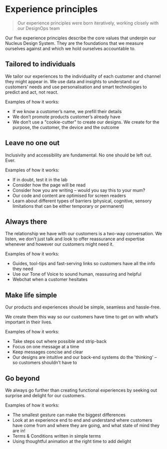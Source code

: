 # Experience principles

> Our experience principles were born iteratively, working closely with our DesignOps team

Our five experience principles describe the core values that underpin our Nucleus Design System. They are the foundations that we measure ourselves against and which we hold ourselves accountable to.

## Tailored to individuals

We tailor our experiences to the individuality of each customer and channel they might appear in. We use data and insights to understand our customers’ needs and use personalisation and smart technologies to predict and act, not react.

Examples of how it works:

* If we know a customer’s name, we prefill their details
* We don’t promote products customer’s already have
* We don’t use a "cookie-cutter" to create our designs. We create for the purpose, the customer, the device and the outcome

## Leave no one out

Inclusivity and accessibility are fundamental. No one should be left out. Ever.

Examples of how it works:

* If in doubt, test it in the lab
* Consider how the page will be read
* Consider how you are writing – would you say this to your mum?
* Our code and content are optimised for screen readers
* Learn about different types of barriers (physical, cognitive, sensory limitations that can be either temporary or permanent)

## Always there

The relationship we have with our customers is a two-way conversation.  We listen, we don’t just talk and look to offer reassurance and expertise whenever and however our customers might need it.

Examples of how it works:

* Guides, tool-tips and fast-serving links so customers have all the info they need
* Use our Tone of Voice to sound human, reassuring and helpful
* Webchat when a customer hesitates

## Make life simple

Our products and experiences should be simple, seamless and hassle-free.

We create them this way so our customers have time to get on with what’s important in their lives.

Examples of how it works:

* Take steps out where possible and strip-back
* Focus on one message at a time
* Keep messages concise and clear
* Our designs are intuitive and our back-end systems do the 'thinking' – so customers shouldn’t have to

## Go beyond

We always go further than creating functional experiences by seeking out surprise and delight for our customers.

Examples of how it works:

* The smallest gesture can make the biggest differences
* Look at an experience end to end and understand where customers have come from and where they are going, and what state of mind they are in!
* Terms & Conditions written in simple terms
* Using thoughtful animation at the right time to add delight
